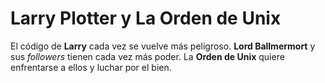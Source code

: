 # Larry Plotter y La Orden de Unix

El código de **Larry** cada vez se vuelve más peligroso.
**Lord Ballmermort** y sus *followers* tienen cada vez más poder.
La **Orden de Unix** quiere enfrentarse a ellos y luchar por el bien.
